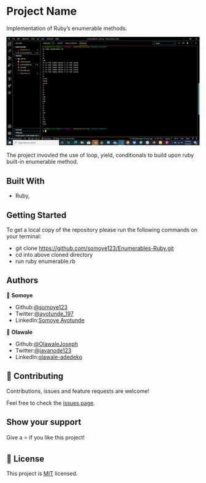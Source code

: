 # Project Name

Implementation of Ruby’s enumerable methods.

![screenshot](./screenshot.png)

The project invovled the use of loop, yield, conditionals to build upon ruby built-in enumerable method.

## Built With

- Ruby,

## Getting Started

To get a local copy of the repository please run the following commands on your terminal:

- git clone https://github.com/somoye123/Enumerables-Ruby.git
- cd into above cloned directory
- run ruby enumerable.rb

## Authors

👤 **Somoye**

- Github:[@somoye123](https://github.com/somoye123)
- Twitter:[@ayotunde_197](https://twitter.com/ayotunde_197)
- LinkedIn:[Somoye Ayotunde](https://www.linkedin.com/in/somoye-ayotunde-03a471161)

👤 **Olawale**

- Github:[@OlawaleJoseph](https://github.com/OlawaleJoseph)
- Twitter:[@javanode123](https://twitter.com/javanode123)
- LinkedIn:[olawale-adedeko](www.linkedin.com/in/olawale-adedeko)

## 🤝 Contributing

Contributions, issues and feature requests are welcome!

Feel free to check the [issues page](issues/).

## Show your support

Give a ⭐️ if you like this project!

## 📝 License

This project is [MIT](lic.url) licensed.
